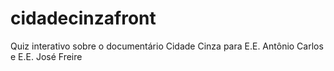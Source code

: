 # cidadecinzafront
Quiz interativo sobre o documentário Cidade Cinza para E.E. Antônio Carlos e E.E. José Freire
